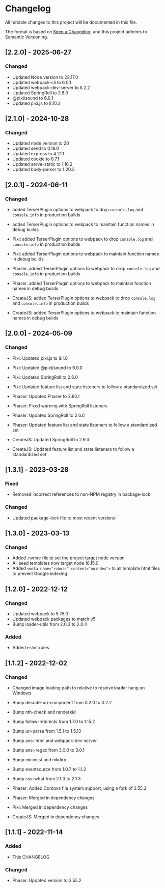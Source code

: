 # Changelog

All notable changes to this project will be documented in this file.

The format is based on [Keep a Changelog](https://keepachangelog.com/en/1.0.0/),
and this project adheres to [Semantic Versioning](https://semver.org/spec/v2.0.0.html).

## [2.2.0] - 2025-06-27

### Changed

- Updated Node version to 22.17.0
- Updated webpack-cli to 6.0.1
- Updated webpack-dev-server to 5.2.2
- Updated SpringRoll to 2.8.0
- @pixi/sound to 6.0.1
- Updated pixi.js to 8.10.2

## [2.1.0] - 2024-10-28

### Changed

- Updated node version to 20
- Updated send to 0.19.0
- Updated express to 4.21.1
- Updated cookie to 0.7.1
- Updated serve-static to 1.16.2
- Updated body-parser to 1.20.3

## [2.0.1] - 2024-06-11

### Changed

- added TerserPlugin options to webpack to drop `console.log` and `console.info` in production builds
- added TerserPlugin options to webpack to maintain function names in debug builds

- Pixi: added TerserPlugin options to webpack to drop `console.log` and `console.info` in production builds 
- Pixi: added TerserPlugin options to webpack to maintain function names in debug builds

- Phaser: added TerserPlugin options to webpack to drop `console.log` and `console.info` in production builds 
- Phaser: added TerserPlugin options to webpack to maintain function names in debug builds

- CreateJS: added TerserPlugin options to webpack to drop `console.log` and `console.info` in production builds 
- CreateJS: added TerserPlugin options to webpack to maintain function names in debug builds

## [2.0.0] - 2024-05-09

### Changed

- Pixi: Updated pixi.js to 8.1.0
- Pixi: Updated @pixi/sound to 6.0.0
- Pixi: Updated SpringRoll to 2.6.0
- Pixi: Updated feature list and state listeners to follow a standardized set

- Phaser: Updated Phaser to 3.80.1
- Phaser: Fixed warning with SpringRoll listeners
- Phaser: Updated SpringRoll to 2.6.0
- Phaser: Updated feature list and state listeners to follow a standardized set

- CreateJS: Updated SpringRoll to 2.6.0
- CreateJS: Updated feature list and state listeners to follow a standardized set


## [1.3.1] - 2023-03-28

### Fixed

- Removed incorrect references to non-NPM registry in package-lock

### Changed

- Updated package-lock file to most recent versions

## [1.3.0] - 2023-03-13

### Changed

- Added .nvmrc file to set the project target node version
- All seed templates now target node 18.15.0
- Added `<meta name="robots" content="noindex">` to all template html files to prevent Google indexing

## [1.2.0] - 2022-12-12

### Changed

- Updated webpack to 5.75.0
- Updated webpack packages to match v5
- Bump loader-utils from 2.0.3 to 2.0.4

### Added

- Added eslint rules

## [1.1.2] - 2022-12-02

### Changed

- Changed image loading path to relative to resolve loader hang on Windows
- Bump decode-uri-component from 0.2.0 to 0.2.2
- Bump nth-check and renderkid
- Bump follow-redirects from 1.7.0 to 1.15.2
- Bump url-parse from 1.5.1 to 1.5.10
- Bump ansi-html and webpack-dev-server
- Bump ansi-regex from 3.0.0 to 3.0.1
- Bump minimist and mkdirp
- Bump eventsource from 1.0.7 to 1.1.2
- Bump css-what from 2.1.0 to 2.1.3

- Phaser: Added Cordova file system support, using a fork of 3.55.2
- Phaser: Merged in dependency changes

- Pixi:  Merged in dependency changes

- CreateJS:  Merged in dependency changes


## [1.1.1] - 2022-11-14

### Added

- This CHANGELOG

### Changed

- Phaser: Updated version to 3.55.2

